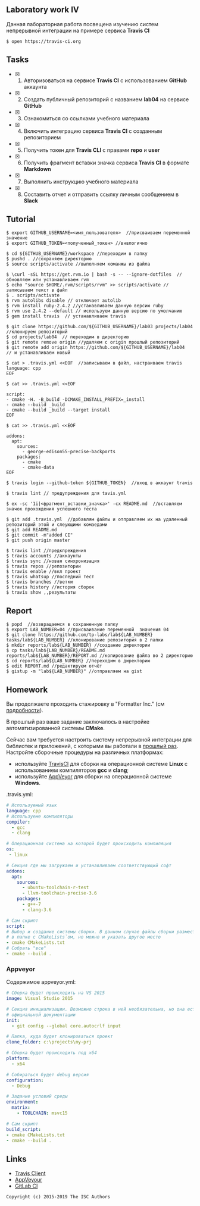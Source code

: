 ## Laboratory work IV

Данная лабораторная работа посвещена изучению систем непрерывной интеграции на примере сервиса **Travis CI**

```ShellSession
$ open https://travis-ci.org
```

## Tasks

- [x] 1. Авторизоваться на сервисе **Travis CI** с использованием **GitHub** аккаунта
- [x] 2. Создать публичный репозиторий с названием **lab04** на сервисе **GitHub**
- [x] 3. Ознакомиться со ссылками учебного материала
- [x] 4. Включить интеграцию сервиса **Travis CI** с созданным репозиторием
- [x] 5. Получить токен для **Travis CLI** с правами **repo** и **user**
- [x] 6. Получить фрагмент вставки значка сервиса **Travis CI** в формате **Markdown**
- [x] 7. Выполнить инструкцию учебного материала
- [x] 8. Составить отчет и отправить ссылку личным сообщением в **Slack**

## Tutorial

```ShellSession
$ export GITHUB_USERNAME=<имя_пользователя>  //присваиваем переменной значение
$ export GITHUB_TOKEN=<полученный_токен> //внвлогично
```

```ShellSession
$ cd ${GITHUB_USERNAME}/workspace //переходим в папку
$ pushd . //сохраняем директорию 
$ source scripts/activate //выполняем команжы из файла
```

```ShellSession
$ \curl -sSL https://get.rvm.io | bash -s -- --ignore-dotfiles  // обновляем или устанавливаем rvm
$ echo "source $HOME/.rvm/scripts/rvm" >> scripts/activate //записываем текст в файл
$ . scripts/activate  
$ rvm autolibs disable // отключает autolib
$ rvm install ruby-2.4.2 //устанавливаем данную версию ruby
$ rvm use 2.4.2 --default // используем данную версию по умолчанию
$ gem install travis  // устанавливаем travis
```

```ShellSession
$ git clone https://github.com/${GITHUB_USERNAME}/lab03 projects/lab04 //клонируем репозиторий
$ cd projects/lab04  // переходим в директорию 
$ git remote remove origin //удаляем с origin прошлый репозиторий
$ git remote add origin https://github.com/${GITHUB_USERNAME}/lab04  // и устанавливаем новый
```

```ShellSession
$ cat > .travis.yml <<EOF  //записываем в файл, настраиваем travis
language: cpp
EOF
```

```ShellSession
$ cat >> .travis.yml <<EOF

script:
- cmake -H. -B_build -DCMAKE_INSTALL_PREFIX=_install
- cmake --build _build
- cmake --build _build --target install
EOF
```

```ShellSession
$ cat >> .travis.yml <<EOF

addons:
  apt:
    sources:
      - george-edison55-precise-backports
    packages:
      - cmake
      - cmake-data
EOF
```

```ShellSession
$ travis login --github-token ${GITHUB_TOKEN}  //вход в аккаунт travis
```

```ShellSession
$ travis lint // предупреждения для tavis.yml
```

```ShellSession
$ ex -sc '1i|<фрагмент_вставки_значка>' -cx README.md  //вставляем значок прохождения успешного теста
```

```ShellSession
$ git add .travis.yml  //добавлям файлы и отправляем их на удаленный репозиторий этой и слеующими комаедами
$ git add README.md
$ git commit -m"added CI"
$ git push origin master
```

```ShellSession
$ travis lint //предкпреждения
$ travis accounts //аккаунты
$ travis sync //новая синхронизация
$ travis repos //репозитории
$ travis enable //вкл проект
$ travis whatsup //последний тест
$ travis branches //ветки
$ travis history //история сборок
$ travis show ,,результаты
```

## Report

```ShellSession
$ popd  //возвращаемся в сохраненную папку 
$ export LAB_NUMBER=04 //присваивание переменной  значения 04
$ git clone https://github.com/tp-labs/lab${LAB_NUMBER} tasks/lab${LAB_NUMBER} //клонирование репозитория в 2 папки
$ mkdir reports/lab${LAB_NUMBER} //создание директории
$ cp tasks/lab${LAB_NUMBER}/README.md reports/lab${LAB_NUMBER}/REPORT.md //копирование файла во 2 директорию
$ cd reports/lab${LAB_NUMBER} //переходим в директорию
$ edit REPORT.md //редактируем отчёт 
$ gistup -m "lab${LAB_NUMBER}" //отправляем на gist
```

## Homework

Вы продолжаете проходить стажировку в "Formatter Inc." (см [подробности](https://github.com/tp-labs/lab03#Homework)).

В прошлый раз ваше задание заключалось в настройке автоматизированной системы **CMake**.

Сейчас вам требуется настроить систему непрерывной интеграции для библиотек и приложений, с которыми вы работали в [прошлый раз](https://github.com/tp-labs/lab03#Homework). Настройте сборочные процедуры на различных платформах:
* используйте [TravisCI](https://travis-ci.com/) для сборки на операционной системе **Linux** с использованием компиляторов **gcc** и **clang**;
* используйте [AppVeyor](https://www.appveyor.com/) для сборки на операционной системе **Windows**.

.travis.yml:
```yaml
# Используемый язык
language: cpp
# Используеме компиляторы
compiler:
  - gcc
  - clang

# Операционная система на которой будет происходить компиляция
os:
 - linux

# Секция где мы загружаем и устанавливаем соответствующий софт
addons:
  apt:
    sources:
      - ubuntu-toolchain-r-test
      - llvm-toolchain-precise-3.6
    packages:
      - g++-7
      - clang-3.6

# Сам скрипт
script:
# Выбор и создание системы сборки. В данном случае файлы сборки разместятся
# в папке с CMakeLists`ом, но можно и указать другое место
- cmake CMakeLists.txt
# Собрать "все"
- cmake --build .
```
### Appveyor
Содержимое appveyor.yml:
```yaml
# Сборка будет происходить на VS 2015
image: Visual Studio 2015

# Секция инициализации. Возможно строка в ней необязательна, но она есть в
# официальной документации
init:
  - git config --global core.autocrlf input

# Папка, куда будет клонироваться проект
clone_folder: c:\projects\my-prj

# Сборка будет происходить под x64
platform:
  - x64

# Собираться будет debug версия
configuration:
  - Debug

# Задание условий среды
environment:
  matrix:
    - TOOLCHAIN: msvc15

# Cам скрипт
build_script:
- cmake CMakeLists.txt
- cmake --build .
```

## Links

- [Travis Client](https://github.com/travis-ci/travis.rb)
- [AppVeyour](https://www.appveyor.com/)
- [GitLab CI](https://about.gitlab.com/gitlab-ci/)

```
Copyright (c) 2015-2019 The ISC Authors
```
